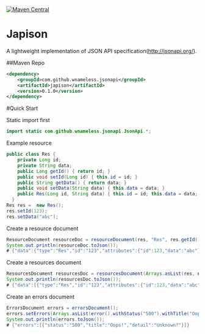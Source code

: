 [![Maven Central](https://maven-badges.herokuapp.com/maven-central/com.github.wnameless.jsonapi/japison/badge.svg)](https://maven-badges.herokuapp.com/maven-central/com.github.wnameless.jsonapi/japison)

Japison
=============
A lightweight implementation of JSON API specification(http://jsonapi.org/).

##Maven Repo
```xml
<dependency>
    <groupId>com.github.wnameless.jsonapi</groupId>
    <artifactId>japison</artifactId>
    <version>0.1.0</version>
</dependency>
```

#Quick Start

Static import first
```java
import static com.github.wnameless.jsonapi.JsonApi.*;
```

Example resource
```java
public class Res {
    private Long id;
    private String data;
    public Long getId() { return id; }
    public void setId(Long id) { this.id = id; }
    public String getData() { return data; }
    public void setData(String data) { this.data = data; }
    public Res(Long id, String data) { this.id = id; this.data = data; }
  }
Res res =  new Res();
res.setId(123);
res.setData("abc");
```

Create a resource document
```java
ResourceDocument resourceDoc = resourceDocument(res, "Res", res.getId().toString());
System.out.println(resourceDoc.toJson());
# {"data":{"type":"Res","id":"123","attributes":{"id":123,"data":"abc"}}}
```

Create a resources document
```java
ResourcesDocument resourcesDoc = resourcesDocument(Arrays.asList(res, new Res(456L, "def")), "Res",  r -> r.getId().toString());
System.out.println(resourcesDoc.toJson());
# {"data":[{"type":"Res","id":"123","attributes":{"id":123,"data":"abc"}},{"type":"Res","id":"456","attributes":{"id":456,"data":"def"}}]}
```

Create an errors document
```java
ErrorsDocument errors = errorsDocument();
errors.setErrors(Arrays.asList(error().withStatus("500").withTitle("Oops!").withDetail("Unknown?")));
System.out.println(errors.toJson());
# {"errors":[{"status":"500","title":"Oops!","detail":"Unknown?"}]}
```
